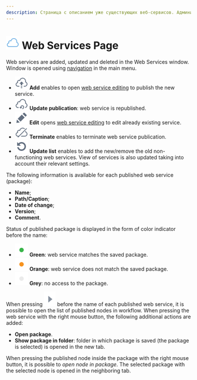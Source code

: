 ```yaml
---
description: Страница с описанием уже существующих веб-сервисов. Администрирование веб-сервисов. Добавление, удаление и изменение. 
---
```

# ![Web Services Page](./../../images/icons/common/system-objects/sliced_18x18/icons_common_system-objects_sliced_18x18_web-service_default.svg) Web Services Page


Web services are added, updated and deleted in the Web Services window.  
Window is opened using [navigation](./../../interface/main-menu.md#imagesiconssystemtoolbar48x48compasdefaultsvg-navigatsiya) in the main menu.
* ![](./../../images/icons/common/system-objects/sliced_18x18/publish_default.svg) **Add** enables to open [web service editing](package-publishing-wizard.md) to publish the new service.
* ![](./../../images/icons/common/system-objects/sliced_18x18/update-web-service_default.svg) **Update publication**: web service is republished.
* ![](./../../images/icons/common/system-objects/sliced_18x18/edit_default.svg) **Edit** opens [web service editing](package-publishing-wizard.md) to edit already existing service.
* ![](./../../images/icons/common/system-objects/sliced_18x18/close-web-service_default.svg) **Terminate** enables to terminate web service publication.
* ![](./../../images/icons/common/system-objects/sliced_18x18/refresh_default.svg) **Update list** enables to add the new/remove the old non-functioning web services. View of services is also updated taking into account their relevant settings.

The following information is available for each published web service (package):
* **Name**;
* **Path/Caption**;
* **Date of change**;
* **Version**;
* **Comment**.

Status of published package is displayed in the form of color indicator before the name:
* ![](./../../images/icons/controls/correspondence_default.svg) **Green**: web service matches the saved package.
* ![](./../../images/icons/controls/inconsistency_default.svg) **Orange**: web service does not match the saved package.
* ![](./../../images/icons/controls/no-access_default.svg) **Grey**: no access to the package.


When pressing ![](./../../images/extjs-theme/tools/tool-sprites_18x18/arrow-right_default.svg) before the name of each published web service, it is possible to open the list of published nodes in workflow.    When pressing the web service with the right mouse button, the following additional actions are added:
* **Open package**.
* **Show package in folder**: folder in which package is saved (the package is selected) is opened in the new tab.

When pressing the published node inside the package with the right mouse button, it is possible to *open node in package*. The selected package with the selected node is opened in the neighboring tab.